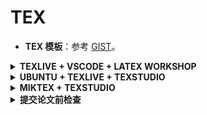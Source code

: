 # TEX

- **TEX 模板**：参考 [GIST](https://gist.github.com/RyanXingQL/f1e0802bc7427b5d444261160a44e126)。

<details>
<summary><b>TEXLIVE + VSCODE + LATEX WORKSHOP</b></summary>
<p>

参见 [LATEX WORKSHOP 指南](https://zhuanlan.zhihu.com/p/106167792)；含快捷键和省心选项。

为了删除 `.synctex.gz`，我在 `latex-workshop.latex.clean.fileTypes` 中添加了 `*.synctex.gz`。这样，点击按钮就可以一键删除中间文件。

</p>
</details>

<details>
<summary><b>UBUNTU + TEXLIVE + TEXSTUDIO</b></summary>
<p>

不推荐。

安装 LATEX：`sudo apt install texlive-full`；注意一定是 `full`。

安装 TEXSTUDIO：`sudo apt install texstudio`。

`Build` 中选择 `PDFLATEX`，图像可正常显示。

</p>
</details>

<details>
<summary><b>MIKTEX + TEXSTUDIO</b></summary>
<p>

不推荐。

- 按顺序下载和安装。
- 重启。
- TEXSTUDIO 里要设置 `zh_CN` 语言，将 `pdflatex` 改为 `xzelatex`。

</p>
</details>

<details>
<summary><b>提交论文前检查</b></summary>
<p>

作者和致谢：

- 每一段致谢要用单独的一个 `\thanks{}`。
- 换行也有空格的作用。所以在最后一个 author 后，添加一个 `%` 取缔空格，连接到下一行的 `\thanks`。
- 作者单位多多益善，例如高工。否则以后评奖没资格。

标题：

- 不要用公式和数学符号。
- 换行：`\title{Bare Demo of IEEEtran.cls\\ for IEEE Journals}`
- 大小写：
  
  > Titles are generally capitalized except for words such as a, an, and, as, at, but, by, for, in, nor, of, on, or, the, to and up, which are usually not capitalized unless they are the first or last word of the title.

数字：

- 如果要表达 `1e-3`，代码为：`1e{-3}`，否则负号和 3 距离过大。

连词：

- 可以规定断词：`\hyphenation{op-tical net-works semi-conduc-tor}`
- 如果有不允许打断的空格（nonbreaking spaces），用 `~`。如：`\author{Michael~Shell,~\IEEEmembership{Member,~IEEE,}}`，因为职称和人名都不可打断。

图表：

- 期刊通常不用 `[h]`。
- IEEE 通常不会在第一页或第一个 column 放 floats。
- `\includegraphics`、`\caption` 和 `\label` 要按顺序。

  ```tex
  \begin{figure}[!t]
  \centering
  \includegraphics[width=2.5in]{myfigure}
  \caption{Network.}
  \label{fig_net}
  \end{figure}
  ```

引用：

- 最好用 CROSSREF 的 BIBTEX 信息，比较规范。IEEE格式中作者名不全。
- TPAMI 规定不使用 CITE 包。

全文最好不要用 `vspace`，否则可能被拒，特别是会议。

</p>
</details>
